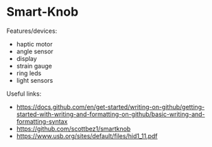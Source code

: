 # Smart-Knob
Features/devices:
* haptic motor
* angle sensor
* display
* strain gauge
* ring leds
* light sensors

Useful links:
* https://docs.github.com/en/get-started/writing-on-github/getting-started-with-writing-and-formatting-on-github/basic-writing-and-formatting-syntax
* https://github.com/scottbez1/smartknob
* https://www.usb.org/sites/default/files/hid1_11.pdf
